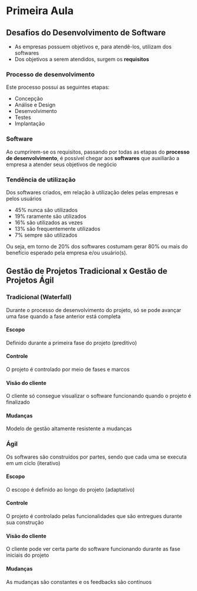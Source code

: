 # Primeira Aula

## Desafios do Desenvolvimento de Software
- As empresas possuem objetivos e, para atendê-los, utilizam dos softwares
- Dos objetivos a serem atendidos, surgem os **requisitos**

### Processo de desenvolvimento
Este processo possui as seguintes etapas:

- Concepção
- Análise e Design
- Desenvolvimento
- Testes
- Implantação

### Software
Ao cumprirem-se os requisitos, passando por todas as etapas do **processo de desenvolvimento**, é possível chegar aos **softwares** que auxiliarão a empresa a atender seus objetivos de negócio

### Tendência de utilização
Dos softwares criados, em relação à utilização deles pelas empresas e pelos usuários

- 45% nunca são utilizados
- 19% raramente são utilizados
- 16% são utilizados as vezes
- 13% são frequentemente utilizados
- 7% sempre são utilizados

Ou seja, em torno de 20% dos softwares costumam gerar 80% ou mais do benefício esperado pela empresa e/ou usuário(s).

## Gestão de Projetos Tradicional x Gestão de Projetos Ágil

### Tradicional (Waterfall)
Durante o processo de desenvolvimento do projeto, só se pode avançar uma fase quando a fase anterior está completa

#### Escopo
Definido durante a primeira fase do projeto (preditivo)

#### Controle
O projeto é controlado por meio de fases e marcos

#### Visão do cliente
O cliente só consegue visualizar o software funcionando quando o projeto é finalizado

#### Mudanças
Modelo de gestão altamente resistente a mudanças

### Ágil
Os softwares são construídos por partes, sendo que cada uma se executa em um ciclo (iterativo)

#### Escopo
O escopo é definido ao longo do projeto (adaptativo)

#### Controle
O projeto é controlado pelas funcionalidades que são entregues durante sua construção

#### Visão do cliente
O cliente pode ver certa parte do software funcionando durante as fase iniciais do projeto

#### Mudanças
As mudanças são constantes e os feedbacks são contínuos